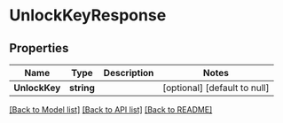 # UnlockKeyResponse

## Properties
Name | Type | Description | Notes
------------ | ------------- | ------------- | -------------
**UnlockKey** | **string** |  | [optional] [default to null]

[[Back to Model list]](../README.md#documentation-for-models) [[Back to API list]](../README.md#documentation-for-api-endpoints) [[Back to README]](../README.md)


